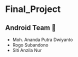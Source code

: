# Final_Project

## Android Team 📱
 
- Moh. Ananda Putra Dwiyanto 
- Rogo Subandono 
- Siti Anzila Nur
